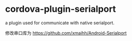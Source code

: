 # cordova-plugin-serialport
a plugin used for communicate with native serialport.

修改串口库为 https://github.com/xmaihh/Android-Serialport
